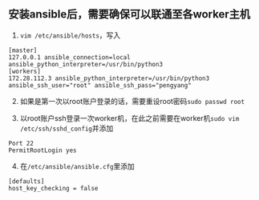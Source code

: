 ## 安装ansible后，需要确保可以联通至各worker主机
1. `vim /etc/ansible/hosts`，写入
```
[master]
127.0.0.1 ansible_connection=local ansible_python_interpreter=/usr/bin/python3
[workers]
172.28.112.3 ansible_python_interpreter=/usr/bin/python3 ansible_ssh_user="root" ansible_ssh_pass="pengyang"
```

2. 如果是第一次以root账户登录的话，需要重设root密码`sudo passwd root`

3. 以root账户ssh登录一次worker机，在此之前需要在worker机`sudo vim /etc/ssh/sshd_config`并添加
```
Port 22
PermitRootLogin yes
```
4. 在`/etc/ansible/ansible.cfg`里添加
```
[defaults]
host_key_checking = false
```